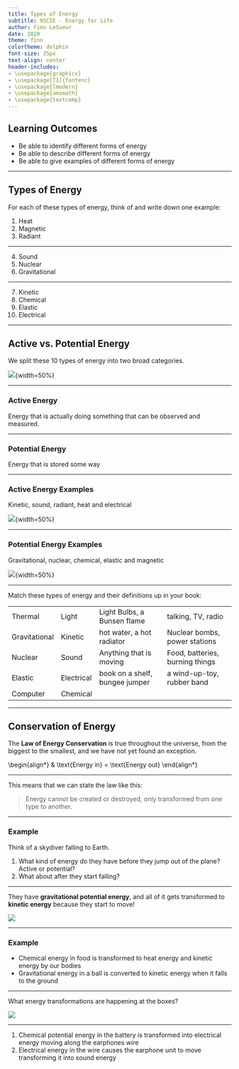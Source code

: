 ```yaml
---
title: Types of Energy
subtitle: 9SCIE - Energy for Life
author: Finn LeSueur
date: 2020
theme: finn
colortheme: dolphin
font-size: 35px
text-align: center
header-includes:
- \usepackage{graphicx}
- \usepackage[T1]{fontenc}
- \usepackage{lmodern}
- \usepackage{amsmath}
- \usepackage{textcomp}
---
```


## Learning Outcomes

- Be able to identify different forms of energy
- Be able to describe different forms of energy
- Be able to give examples of different forms of energy

---

## Types of Energy

For each of these types of energy, think of and write down one example:

1. Heat
2. Magnetic
3. Radiant

---

4. Sound
5. Nuclear
6. Gravitational

---

7. Kinetic
8. Chemical
9. Elastic
10. Electrical

--- 

## Active vs. Potential Energy

We split these 10 types of energy into two broad categories.

![](assets/types_of_energy-active-vs-potential.jpg){width=50%}

---

### Active Energy

Energy that is actually doing something that can be observed and measured.

---

### Potential Energy

Energy that is stored some way

---

### Active Energy Examples

Kinetic, sound, radiant, heat and electrical

![](assets/types_of_energy-kinetic-and-potential.jpg){width=50%}

---

### Potential Energy Examples

Gravitational, nuclear, chemical, elastic and magnetic

![](assets/types_of_energy-potential.jpg){width=50%}

---

Match these types of energy and their definitions up in your book:

|               |            |                                |                                 |
|---------------|------------|--------------------------------|---------------------------------|
| Thermal       | Light      | Light Bulbs, a Bunsen flame    | talking, TV, radio              |
| Gravitational | Kinetic    | hot water, a hot radiator      | Nuclear bombs, power stations   |
| Nuclear       | Sound      | Anything that is moving        | Food, batteries, burning things |
| Elastic       | Electrical | book on a shelf, bungee jumper | a wind-up-toy, rubber band      |
| Computer      | Chemical   |                                |                                 |

---

## Conservation of Energy

The __Law of Energy Conservation__ is true throughout the universe, from the biggest to the smallest, and we have not yet found an exception.

\begin{align*}
    & \text{Energy in} = \text{Energy out}
\end{align*}

---

This means that we can state the law like this:

> Energy cannot be created or destroyed, only transformed from one type to another.

---

### Example

Think of a skydiver falling to Earth.

1. What kind of energy do they have before they jump out of the plane? Active or potential?
2. What about after they start falling?

---

They have __gravitational potential energy__, and all of it gets transformed to __kinetic energy__ because they start to move!

![](assets/types_of_energy-skydiving.jpg)

---

### Example

- Chemical energy in food is transformed to heat energy and kinetic energy by our bodies
- Gravitational energy in a ball is converted to kinetic energy when it falls to the ground

---

What energy transformations are happening at the boxes?

![](assets/types_of_energy-conversions.png)

---

1. Chemical potential energy in the battery is transformed into electrical energy moving along the earphones wire
2. Electrical energy in the wire causes the earphone unit to move transforming it into sound energy
